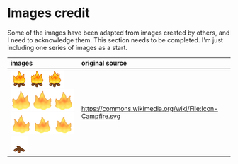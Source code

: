# Images credit

Some of the images have been adapted from images created by others, and I need to acknowledge them.  This section needs to be completed.  I'm just including one series of images as a start.

| images | original source |
| :--- | :--- |
| ![](/assets/fire.png)![](/assets/fire1.png)![](/assets/fire2.png)![](/assets/flame1.png)![](/assets/flame2.png)![](/assets/flame3.png)![](/assets/flame4.png)![](/assets/flame5.png)![](/assets/flame6.png)![](/assets/logs.png) | https://commons.wikimedia.org/wiki/File:Icon-Campfire.svg |


